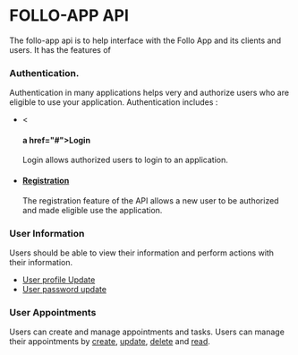 <h1>FOLLO-APP API</h1>

The follo-app api is to help interface with the Follo App and its clients and users.
It has the features of 

<h3>Authentication.</h3>
    Authentication in many applications helps very and authorize users who are eligible to use your application.
    Authentication includes :
    <ul>
        <li>
            <<h4>a href="#">Login</a></h4>
            Login allows authorized users to login to an application.
        </li>
        <li>
            <h4><a href="#">Registration</a></h4>
            The registration feature of the API allows a new user to be authorized and made eligible use the application.
        </li>
    </ul>
<h3>User Information</h3> 
    Users should be able to view their information and perform actions with their information.
    <ul>
        <li><a href="#">User profile Update</a></li>
        <li><a href="#">User password update</a></li>
    </ul>    
    
<h3>User Appointments</h3>
    Users can create and manage appointments and tasks. Users can manage their appointments by <a href="#">create</a>, <a href="#">update</a>, <a href="#">delete</a> and <a href="#">read</a>.

